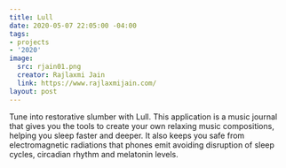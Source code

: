 ```yaml
---
title: Lull
date: 2020-05-07 22:05:00 -04:00
tags:
- projects
- '2020'
image:
  src: rjain01.png
  creator: Rajlaxmi Jain
  link: https://www.rajlaxmijain.com/
layout: post
---
```


Tune into restorative slumber with Lull. This application is a music journal that gives you the tools to create your own relaxing music compositions, helping you sleep faster and deeper. It also keeps you safe from electromagnetic radiations that phones emit avoiding disruption of sleep cycles, circadian rhythm and melatonin levels.